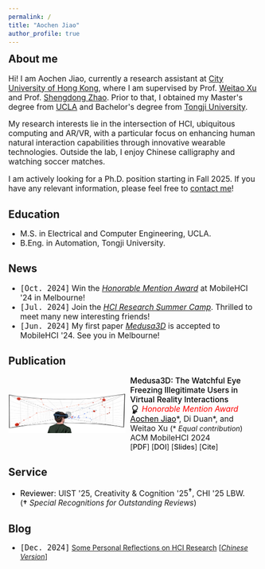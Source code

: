 ```yaml
---
permalink: /
title: "Aochen Jiao"
author_profile: true
---
```

<h2 style="margin-top: 0.3rem;">About me</h2>

<div style="font-size: 0.98rem;">
<p>Hi! I am Aochen Jiao, currently a research assistant at <a href="https://www.cityu.edu.hk/">City University of Hong Kong</a>, where I am supervised by Prof. <a href="https://weitaoxu.com">Weitao Xu</a> and Prof. <a href="https://shengdongzhao.com">Shengdong Zhao</a>. Prior to that, I obtained my Master's degree from <a href="https://www.ucla.edu/">UCLA</a> and Bachelor's degree from <a href="https://en.tongji.edu.cn/">Tongji University</a>.</p>

<p>My research interests lie in the intersection of HCI, ubiquitous computing and AR/VR, with a particular focus on enhancing human natural interaction capabilities through innovative wearable technologies. Outside the lab, I enjoy Chinese calligraphy and watching soccer matches.</p>

<p>I am actively looking for a Ph.D. position starting in Fall 2025. If you have any relevant information, please feel free to <a href="mailto:aochen.jiao@gmail.com">contact me</a>!</p>
</div>

Education
------
<ul>
  <li>
    <span style="font-size: 0.985rem;">M.S. in Electrical and Computer Engineering, UCLA.</span>
  </li>
  <li>
    <span style="font-size: 0.985rem;">B.Eng. in Automation, Tongji University.</span>
  </li>
</ul>

News
------
<ul>
  <li>
    <span class="inline-code-news">[Oct. 2024]</span> 
    <span style="font-size: 0.98rem;">Win the <a href="../files/Medusa3D_Award.pdf"><i>Honorable Mention Award</i></a> at MobileHCI '24 in Melbourne!</span>
  </li>
  <li>
    <span class="inline-code-news">[Jul. 2024]</span> 
    <span style="font-size: 0.98rem;">Join the <a href="https://synteraction.org/news/conclusion-2024-chiang-mai-research-camp-.html"><i>HCI Research Summer Camp</i></a>. Thrilled to meet many new interesting friends!</span>
  </li>
  <li>
    <span class="inline-code-news">[Jun. 2024]</span> 
    <span style="font-size: 0.98rem;">My first paper <a href="https://dl.acm.org/doi/10.1145/3676515"><i>Medusa3D</i></a> is accepted to MobileHCI '24. See you in Melbourne!</span>
  </li>
</ul>

Publication
------
<html lang="en">
<head>
  <meta charset="UTF-8">
  <meta name="viewport" content="width=device-width, initial-scale=1.0">
</head>

<body>
  <div class="container">
    <img src="../files/Medusa3D_teaser.PNG" alt="teaser" class="image">
    <div class="content">
      <p class="info">
        <span style="color: #000000; font-size: 0.983rem; font-weight: 500;">Medusa3D: The Watchful Eye Freezing Illegitimate Users in Virtual Reality Interactions</span><br>
        <img src="../images/icon_honorable_mention.jpg" alt="award icon" style="width: 1.2rem; vertical-align:middle; margin-left:0;">
        <span><a style="text-decoration: none;color: #FF0000; font-size: 0.983rem;" href="../files/Medusa3D_Award.pdf"><i>Honorable Mention Award</i></a></span><br>
        <span style="font-size: 0.983rem;"><span style="text-decoration: underline; color: #000000;">Aochen Jiao</span>*, Di Duan*, and Weitao Xu <span class="nowrap" style="font-size: 0.9rem">(* <i>Equal contribution</i>)</span></span><br>
        <span style="font-size: 0.98rem;">ACM MobileHCI 2024</span> <span class="nowrap" style="font-size: 0.9rem;">[<a style="text-decoration: none; font-weight: 500;" href="../files/Medusa3D.pdf">PDF</a>] [<a style="text-decoration: none; font-weight: 500;" href="https://doi.org/10.1145/3676515">DOI</a>] [<a style="text-decoration: none; font-weight: 500;" href="../files/Medusa3D_Slides.pdf">Slides</a>] [<a style="text-decoration: none; cursor: pointer; font-weight: 500;" onclick="showBibtex('bibtex-container-medusa3d')">Cite</a>]</span>
      </p>
    </div>
  </div>
  
  <div id="bibtex-container-medusa3d" style="display:none; margin-top: 0;">
    <pre id="bibtex-entry-medusa3d" class="inline-code" style="overflow-x: auto;">
@article{jiao2024medusa3d,
  title={Medusa3D: The Watchful Eye Freezing Illegitimate Users in Virtual Reality Interactions},
  author={Jiao, Aochen and Duan, Di and Xu, Weitao},
  journal={Proceedings of the ACM on Human-Computer Interaction},
  volume={8},
  number={MHCI},
  pages={1--21},
  year={2024},
  doi={https://doi.org/10.1145/3676515},
  publisher={ACM New York, NY, USA}
}</pre>
    <a class="button" onclick="copyBibtex('bibtex-entry-medusa3d')">Copy</a>
  </div>
</body>
</html>

Service
------
<ul>
  <li>
    <span style="font-size: 0.98rem;"><span style="color: #000000;">Reviewer</span>: UIST '25, Creativity & Cognition '25<sup style="font-weight: bold;">&dagger;</sup>, CHI '25 LBW. <span style="font-size: 0.95rem; display: inline-block;">(<span style="font-weight: bold;">&dagger;</span> <i>Special Recognitions for Outstanding Reviews</i>)</span></span>
  </li>
</ul>

Blog
------
<ul>
    <li>
      <span class="inline-code-news">[Dec. 2024]</span>
      <span style="font-size: 1 rem;"><a href="https://aochen-jiao.github.io/posts/2024/12/some-personal-reflections-on-HCI-research/">Some Personal Reflections on HCI Research</a> [<a href="https://mp.weixin.qq.com/s/WKCwC2vthjrw0ShZx55Dwg"><i>Chinese Version</i></a>] </span>
    </li>
</ul>

<script>
    function showBibtex(containerId) {
      var bibtexContainer = document.getElementById(containerId);
      if (bibtexContainer.style.display === "none") {
        bibtexContainer.style.display = "block";
      } else {
        bibtexContainer.style.display = "none";
      }
    }

    function copyBibtex(entryId) {
      var bibtexEntry = document.getElementById(entryId).innerText;
      navigator.clipboard.writeText(bibtexEntry).then(function() {
        alert('BibTeX entry copied to clipboard!');
      }, function(err) {
        console.error('Could not copy text: ', err);
      });
    }
  </script>

<style>
    .inline-code-news {
        background: none;
        font-size: 0.94rem; 
        font-family: monospace;
      }
  
    .inline-code {
      background: #f0f0f0;
      font-size: 0.8rem; 
      font-family: monospace;
      padding: 7px 10px;
      border-radius: 8px;
    }

    .container {
      display: flex;
      align-items: center;
      flex-wrap: wrap;
      margin-bottom: 0.5rem;
    }

    .image {
      width: 235px;
      height: 80px;
      margin-right: 2%;
    }

    .content {
      flex: 1;
    }

    .info {
      font-size: rem;
      margin: 0;
    }

    .nowrap {
      white-space: nowrap; 
      display: inline-block;
    }

    .button {
      display: inline-block;
      margin-left: 10px;
      font-size: 13px;
      color: white;
      background-color: #007BFF;
      text-decoration: none;
      border-radius: 4px;
      width: 38px;
      height: 19px;
      text-align: center;
      line-height: 19px;
      cursor: pointer;
    }

    .button:hover {
      background-color: #0056b3;
    }

    .button:link, .button:visited, .button:hover, .button:active, .button, a.button {
      text-decoration: none; 
    }

    @media (max-width: 600px) {
      .container {
        display: block;
        text-align: left;
      }
      .image {
        display: block;
        margin: 0 auto 10px auto;
      }
      .content {
        width: 100%;
        text-align: left;
      }
      .info {
        text-align: left;
        margin: 0;
      }
      .nowrap {
        white-space: nowrap;
        display: inline-block;
      }
    }
  </style>
